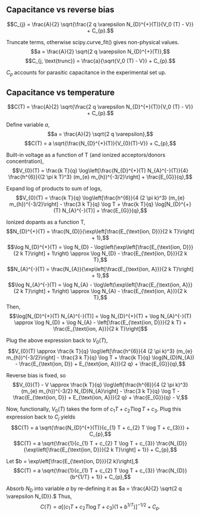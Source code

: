 ## Capacitance vs reverse bias

$$C_{j} = \frac{A}{2} \sqrt{\frac{2 q \varepsilon N_{D}^{+}(T)}{V_0 (T) - V}} + C_{p}.$$

Truncate terms, otherwise scipy.curve_fit() gives non-physical values.
$$a = \frac{A}{2} \sqrt{2 q \varepsilon N_{D}^{+}(T)},$$
$$C_{j, \text{trunc}} = \frac{a}{\sqrt{V_0 (T) - V}} + C_{p}.$$

$C_{p}$ accounts for parasitic capacitance in the experimental set up.

## Capacitance vs temperature
$$C(T) = \frac{A}{2} \sqrt{\frac{2 q \varepsilon N_{D}^{+}(T)}{V_0 (T) - V}} + C_{p}.$$

Define variable $a,$
$$a = \frac{A}{2} \sqrt{2 q \varepsilon},$$
$$C(T) = a \sqrt{\frac{N_{D}^{+}(T)}{V_{0}(T)-V}} + C_{p},$$

Built-in voltage as a function of T (and ionized acceptors/donors concentration),
$$V_{0}(T) = \frac{k T}{q} \log\left[\frac{N_{D}^{+}(T) N_{A}^{-}(T)}{4} \frac{h^{6}}{(2 \pi k T)^3} (m_{e} m_{h})^{-3/2}\right] + \frac{E_{G}}{q},$$

Expand log of products to sum of logs,
$$V_{0}(T) = \frac{k T}{q} \log\left[\frac{h^{6}}{4 (2 \pi k)^3} (m_{e} m_{h})^{-3/2}\right] - \frac{3 k T}{q} \log T + \frac{k T}{q} \log[N_{D}^{+}(T) N_{A}^{-}(T)] + \frac{E_{G}}{q},$$

Ionized dopants as a function T,
$$N_{D}^{+}(T) = \frac{N_{D}}{\exp\left[\frac{E_{\text{ion, D}}}{2 k T}\right] + 1},$$
$$\log N_{D}^{+}(T) = \log N_{D} - \log\left(\exp\left[\frac{E_{\text{ion, D}}}{2 k T}\right] + 1\right) \approx \log N_{D} - \frac{E_{\text{ion, D}}}{2 k T},$$
$$N_{A}^{-}(T) = \frac{N_{A}}{\exp\left[\frac{E_{\text{ion, A}}}{2 k T}\right] + 1},$$
$$\log N_{A}^{-}(T) = \log N_{A} - \log\left(\exp\left[\frac{E_{\text{ion, A}}}{2 k T}\right] + 1\right) \approx \log N_{A} - \frac{E_{\text{ion, A}}}{2 k T},$$
Then,
$$\log[N_{D}^{+}(T) N_{A}^{-}(T)] = \log N_{D}^{+}(T) + \log N_{A}^{-}(T) \approx \log N_{D} + \log N_{A} - \left[\frac{E_{\text{ion, D}}}{2 k T} + \frac{E_{\text{ion, A}}}{2 k T}\right]$$ 

Plug the above expression back to $V_{0}(T),$
$$V_{0}(T) \approx \frac{k T}{q} \log\left[\frac{h^{6}}{4 (2 \pi k)^3} (m_{e} m_{h})^{-3/2}\right] - \frac{3 k T}{q} \log T + \frac{k T}{q} \log(N_{D}N_{A}) - \frac{E_{\text{ion, D}} + E_{\text{ion, A}}}{2 q} + \frac{E_{G}}{q},$$

Reverse bias is fixed, so
$$V_{0}(T) - V \approx \frac{k T}{q} \log\left[\frac{h^{6}}{4 (2 \pi k)^3} (m_{e} m_{h})^{-3/2} N_{D}N_{A}\right] - \frac{3 k T}{q} \log T - \frac{E_{\text{ion, D}} + E_{\text{ion, A}}}{2 q} + \frac{E_{G}}{q} - V,$$

Now, functionally, $V_{0}(T)$ takes the form of $c_{1} T + c_{2} T \log T + c_{3}.$ Plug this expression back to $C_{j}$ yields
$$C(T) = a \sqrt{\frac{N_{D}^{+}(T)}{c_{1} T + c_{2} T \log T + c_{3}}} + C_{p},$$
$$C(T) = a \sqrt{\frac{1}{c_{1} T + c_{2} T \log T + c_{3}} \frac{N_{D}}{\exp\left[\frac{E_{\text{ion, D}}}{2 k T}\right] + 1}} + C_{p},$$

Let $b = \exp\left[\frac{E_{\text{ion, D}}}{2 k}\right],$
$$C(T) = a \sqrt{\frac{1}{c_{1} T + c_{2} T \log T + c_{3}} \frac{N_{D}}{b^{1/T} + 1}} + C_{p},$$

Absorb $N_{D}$ into variable $a$ by re-defining it as $a = \frac{A}{2} \sqrt{2 q \varepsilon N_{D}}.$ Thus,
$$C(T) = a \left[(c_{1} T + c_{2} T \log T + c_{3}) (1 + b^{1/T})\right]^{-1/2} + C_{p}.$$